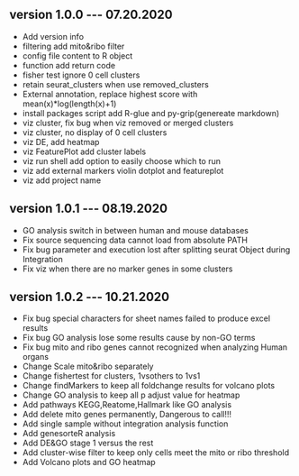 ## version 1.0.0  --- 07.20.2020
 * Add version info
 * filtering add mito&ribo filter
 * config file content to R object
 * function add return code 
 * fisher test ignore 0 cell clusters
 * retain seurat_clusters when use removed_clusters
 * External annotation, replace highest score with mean(x)\*log(length(x)+1)
 * install packages script add R-glue and py-grip(genereate markdown) 
 * viz cluster, fix bug when viz removed or merged clusters
 * viz cluster, no display of 0 cell clusters
 * viz DE, add heatmap
 * viz FeaturePlot add cluster labels
 * viz run shell add option to easily choose which to run
 * viz add external markers violin dotplot and featureplot
 * viz add project name


## version 1.0.1  --- 08.19.2020
 * GO analysis switch in between human and mouse databases
 * Fix source sequencing data cannot load from absolute PATH
 * Fix bug parameter and execution lost after splitting seurat Object during Integration
 * Fix viz when there are no marker genes in some clusters



## version 1.0.2  --- 10.21.2020
 * Fix bug special characters for sheet names failed to produce excel results
 * Fix bug GO analysis lose some results cause by non-GO terms
 * Fix bug mito and ribo genes cannot recognized when analyzing Human organs
 * Change Scale mito&ribo separately
 * Change fishertest for clusters, 1vsothers to 1vs1
 * Change findMarkers to keep all foldchange results for volcano plots
 * Change GO analysis to keep all p adjust value for heatmap
 * Add pathways KEGG,Reatome,Hallmark like GO analysis
 * Add delete mito genes permanently, Dangerous to call!!!
 * Add single sample without integration analysis function
 * Add genesorteR analysis
 * Add DE&GO stage 1 versus the rest
 * Add cluster-wise filter to keep only cells meet the mito or ribo threshold
 * Add Volcano plots and GO heatmap


